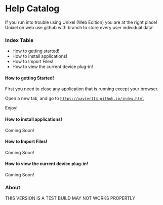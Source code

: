 # Help Catalog

If you run into trouble using Unixel (Web Edition) you are at the right place!
Unixel on web use github with branch to store every user individual data!

### Index Table

- How to getting started!
- How to install applications!
- How to Import Files!
- How to view the current device plug-in!

#### How to getting Started!

First you need to close any application that is running except your browser.

Open a new tab, and go to <code>https://xavier114.github.io/index.html</code>

Enjoy!

#### How to install applications!

Coming Soon!

#### How to Import Files!

Coming Soon!

#### How to view the current device plug-in!

Coming Soon!


### About

THIS VERSION IS A TEST BUILD MAY NOT WORKS PROPERTLY
